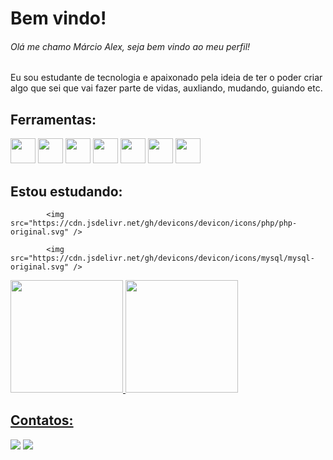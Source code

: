 # Bem vindo!
###### Olá me chamo Márcio Alex, seja bem vindo ao meu perfil!

Eu sou estudante de tecnologia e apaixonado pela ideia de ter o poder criar algo que sei que vai fazer parte de vidas, auxliando, mudando, guiando etc.

## Ferramentas:

<div>
            <img src="https://cdn.jsdelivr.net/gh/devicons/devicon/icons/git/git-original.svg" width="40" height="40"/>            
            <img src="https://cdn.jsdelivr.net/gh/devicons/devicon/icons/github/github-original.svg" width="40" height="40"/>
            <img src="https://cdn.jsdelivr.net/gh/devicons/devicon/icons/html5/html5-original.svg" width="40" height="40"/>          
            <img src="https://cdn.jsdelivr.net/gh/devicons/devicon/icons/css3/css3-original.svg" width="40" height="40"/>          
            <img src="https://cdn.jsdelivr.net/gh/devicons/devicon/icons/javascript/javascript-original.svg" width="40" height="40"/>            
            <img src="https://cdn.jsdelivr.net/gh/devicons/devicon/icons/sass/sass-original.svg" width="40" height="40"/>          
            <img src="https://cdn.jsdelivr.net/gh/devicons/devicon/icons/sass/sass-original.svg" width="40" height="40"/>
</div>
          
## Estou estudando:

            <img src="https://cdn.jsdelivr.net/gh/devicons/devicon/icons/php/php-original.svg" />
          
            <img src="https://cdn.jsdelivr.net/gh/devicons/devicon/icons/mysql/mysql-original.svg" />
            
<div>
  <a href="https://github.com/MarcioAlex-x">
  <img height="180em" src="https://github-readme-stats.vercel.app/api/top-langs/?MarcioAlex-x&layout=compact&langs_count=7&theme=dracula"/>
  <img height="180em" src="https://github-readme-stats.vercel.app/api?MarcioAlex-x&show_icons=true&theme=dracula&include_all_commits=true&count_private=true"/>
</div>

## Contatos:
<div>
  <a href = "mailto:marcioalex586@gmail.com"><img src="https://img.shields.io/badge/Gmail-D14836?style=for-the-badge&logo=gmail&logoColor=white" target="_blank"></a>
  <a href="https://www.linkedin.com/in/alex-freitas-6a510621a/" target="_blank"><img src="https://img.shields.io/badge/-LinkedIn-%230077B5?style=for-the- badge&logo=linkedin&logoColor=white" target="_blank"></a>   
</div>
          



